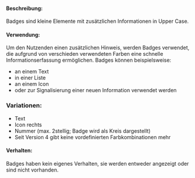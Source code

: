 
#### Beschreibung:

Badges sind kleine Elemente mit zusätzlichen Informationen in Upper Case.

#### Verwendung:

Um den Nutzenden einen zusätzlichen Hinweis, werden Badges verwendet, die aufgrund von verschieden verwendeten Farben eine schnelle Informationserfassung ermöglichen.
Badges können beispielsweise:
- an einem Text
- in einer Liste
- an einem Icon
- oder zur Signalisierung einer neuen Information
  verwendet werden

### Variationen:
- Text
- Icon rechts
- Nummer (max. 2stellig; Badge wird als Kreis dargestellt)
- Seit Version 4 gibt keine vordefinierten Farbkombinationen mehr

#### Verhalten:

Badges haben kein eigenes Verhalten, sie werden entweder angezeigt oder sind nicht vorhanden.
